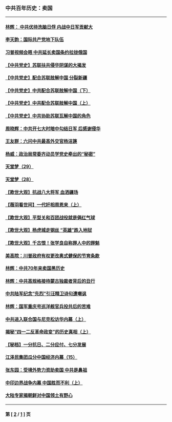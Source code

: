### 中共百年历史：卖国
---
#### [林辉： 中共优待洗脑日俘 内战中日军贡献大](../../pages/nf1176117/n13624644.md?07280430) 
#### [李天韵：国际共产党地下队伍](../../pages/nf1176117/n13611808.md?07280430) 
#### [习普视频会晤 中共延长卖国条约拉拢俄国](../../pages/nf1176117/n13060971.md?07280430) 
#### [【中共党史】苏联扶共侵华阴谋的大揭发](../../pages/nf1176117/n13056050.md?07280430) 
#### [【中共党史】配合苏联肢解中国 分裂新疆](../../pages/nf1176117/n13040700.md?07280430) 
#### [【中共党史】中共配合苏联肢解中国（下）](../../pages/nf1176117/n13035660.md?07280430) 
#### [【中共党史】中共配合苏联肢解中国（上）](../../pages/nf1176117/n13030262.md?07280430) 
#### [【中共党史】中共协助苏联瓦解中国的角色](../../pages/nf1176117/n13018109.md?07280430) 
#### [周晓辉：中共开七大时暗中勾结日军 后感谢侵华](../../pages/nf1176117/n12921960.md?07280430) 
#### [王友群：六问中共最高外交官杨洁篪](../../pages/nf1176117/n12836495.md?07280430) 
#### [杨威：政治局常委齐动员学党史牵出的“秘密”](../../pages/nf1176117/n12764642.md?07280430) 
#### [天堂梦（29）](../../pages/nf1176117/n12408465.md?07280430) 
#### [天堂梦（28）](../../pages/nf1176117/n12408309.md?07280430) 
#### [【欺世大观】抗战八大将军 血洒疆场](../../pages/nf1176117/n12357044.md?07280430) 
#### [【薇羽看世间】一代奸相周恩来（上）](../../pages/nf1176117/n12401109.md?07280430) 
#### [【欺世大观】平型关和百团战役就是俩红气球](../../pages/nf1176117/n12359157.md?07280430) 
#### [【欺世大观】杨虎城走钢丝 “英雄”跌入地狱](../../pages/nf1176117/n12358840.md?07280430) 
#### [【欺世大观】千古恨！张学良自称罪人中的罪魁](../../pages/nf1176117/n12358629.md?07280430) 
#### [美高院：川普政府有权更改奥式健保的节育条款](../../pages/nf1176117/n12242171.md?07280430) 
#### [林辉：中共70年来卖国黑历史](../../pages/nf1176117/n11552181.md?07280430) 
#### [林辉：中共高规格接待蒙古独裁者背后的丑行](../../pages/nf1176117/n11225005.md?07280430) 
#### [中共陆军纪念“先烈”引汪精卫诗句遭嘲讽](../../pages/nf1176117/n11153345.md?07280430) 
#### [林辉：国军重庆号巡洋舰官兵投共后的苦难](../../pages/nf1176117/n10997801.md?07280430) 
#### [中共进入联合国与尼克松访华内幕（上）](../../pages/nf1176117/n10138788.md?07280430) 
#### [揭秘“四一二反革命政变”的历史真相（上）](../../pages/nf1176117/n9996650.md?07280430) 
#### [【秘档】一分抗日、二分应付、七分发展](../../pages/nf1176117/n9331484.md?07280430) 
#### [江泽民集团瓜分中国经济内幕（15）](../../pages/nf1176117/n9268584.md?07280430) 
#### [张东园：受境外势力资助卖国 中共是鼻祖](../../pages/nf1176117/n9272480.md?07280430) 
#### [中印边界战争内幕 中国胜而不利（上）](../../pages/nf1176117/n9252458.md?07280430) 
#### [大陆专家揭朝鲜对中国领土有野心](../../pages/nf1176117/n9074056.md?07280430) 

---
#### 第 [ [2](./2.md?07280430) / [1](./1.md?07280430) ] 页
